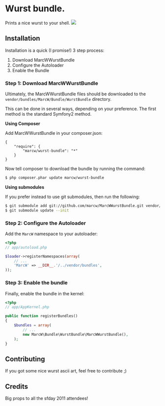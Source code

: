 # Wurst bundle.

Prints a nice wurst to your shell. <img src="http://emos.plurk.com/398156630934194ac9929b55f5ff9638_w28_h48.gif" />

## Installation

Installation is a quick (I promise!) 3 step process:

1. Download MarcWWurstBundle
2. Configure the Autoloader
3. Enable the Bundle

### Step 1: Download MarcWWurstBundle

Ultimately, the MarcWWurstBundle files should be downloaded to the
`vendor/bundles/MarcW/Bundle/WurstBundle` directory.

This can be done in several ways, depending on your preference. The first
method is the standard Symfony2 method.

**Using Composer**

Add MarcWWurstBundle in your composer.json:

```
{
    "require": {
        "marcw/wurst-bundle": "*"
    }
}
```

Now tell composer to download the bundle by running the command:

``` bash
$ php composer.phar update marcw/wurst-bundle
```

**Using submodules**

If you prefer instead to use git submodules, then run the following:

``` bash
$ git submodule add git://github.com/marcw/MarcWWurstBundle.git vendor/bundles/MarcW/Bundle/WurstBundle
$ git submodule update --init
```

### Step 2: Configure the Autoloader

Add the `MarcW` namespace to your autoloader:

``` php
<?php
// app/autoload.php

$loader->registerNamespaces(array(
    // ...
    'MarcW' => __DIR__.'/../vendor/bundles',
));
```

### Step 3: Enable the bundle

Finally, enable the bundle in the kernel:

``` php
<?php
// app/AppKernel.php

public function registerBundles()
{
    $bundles = array(
        // ...
        new MarcW\Bundle\WurstBundle\MarcWWurstBundle(),
    );
}
```

## Contributing

If you got some nice wurst ascii art, feel free to contribute ;)

## Credits

Big props to all the sfday 2011 attendees!
